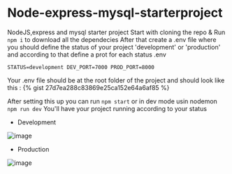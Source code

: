 # Node-express-mysql-starterproject
NodeJS,express and mysql starter project 
Start with cloning the repo & Run ` npm i ` to download all the dependecies
After that create a .env file where you should define the status of your project 'development' or 'production' and according to that define a prot for each status
.env 

`STATUS=development
DEV_PORT=7000
PROD_PORT=8000`


Your .env file should be at the root folder of the project and should look like this :
{% gist 27d7ea288c83869e25ca152e64a6af85 %}

After setting this up you can run `npm start` or in dev mode usin nodemon `npm run dev` 
You'll have your project running according to your status
- Development

![image](https://user-images.githubusercontent.com/37881219/149552039-5001c3fd-98e1-45e8-a4e7-cf2148d0f00e.png)
- Production

![image](https://user-images.githubusercontent.com/37881219/149552169-7abfe426-3818-4fe4-a5b5-11ebb829820a.png)


